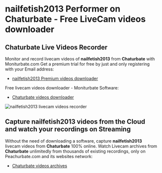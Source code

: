 # nailfetish2013 Performer on Chaturbate - Free LiveCam videos downloader

## Chaturbate Live Videos Recorder

Monitor and record livecam videos of **nailfetish2013** from **Chaturbate** with Moniturbate.com
Get a premium trial for free by just and only registering with your Email address:
* [nailfetish2013 Premium videos downloader](https://moniturbate.com/request-demo-licence-key.html)

Free livecam videos downloader - Moniturbate Software:
* [Chaturbate videos downloader](https://moniturbate.com/moniturbate-download-software.html)

![nailfetish2013 livecam videos recorder](https://peachurnet.com/templates/moniturbate-software.png)


## Capture nailfetish2013 videos from the Cloud and watch your recordings on Streaming

Without the need of downloading a software, capture **nailfetish2013** livecam videos from **Chaturbate** 100% online.
Watch Livecam archives from **Chaturbate** unlimitedly from thousands of existing recordings, only on Peachurbate.com and its websites network:
* [Chaturbate videos archives](https://peachurnet.com/)